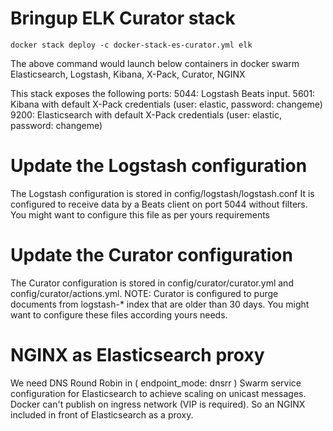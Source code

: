 # Bringup ELK Curator stack

    docker stack deploy -c docker-stack-es-curator.yml elk

The above command would launch below containers in docker swarm
Elasticsearch, Logstash, Kibana, X-Pack, Curator, NGINX


This stack exposes the following ports:
    5044: Logstash Beats input.
    5601: Kibana with default X-Pack credentials (user: elastic, password: changeme)
    9200: Elasticsearch with default X-Pack credentials (user: elastic, password: changeme)
    
# Update the Logstash configuration    
The Logstash configuration is stored in config/logstash/logstash.conf
It is configured to receive data by a Beats client on port 5044 without filters. 
You might want to configure this file as per yours requirements

# Update the Curator configuration
The Curator configuration is stored in config/curator/curator.yml and config/curator/actions.yml.
NOTE: Curator is configured to purge documents from logstash-* index that are older than 30 days. You might want to configure 
these files according yours needs.

# NGINX as Elasticsearch proxy
We need DNS Round Robin in ( endpoint_mode: dnsrr ) Swarm service configuration for Elasticsearch to achieve scaling on unicast messages.
Docker can't publish on ingress network (VIP is required). So an NGINX included in front of Elasticsearch as a proxy.
